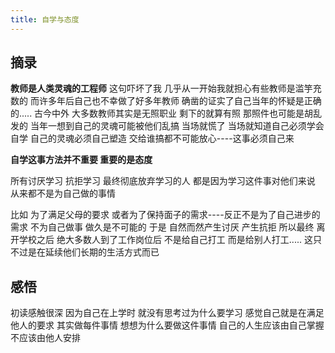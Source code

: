 ```yaml
---
title: 自学与态度
---
```


## 摘录

**教师是人类灵魂的工程师** 
这句吓坏了我 几乎从一开始我就担心有些教师是滥竽充数的 而许多年后自己也不幸做了好多年教师 确凿的证实了自己当年的怀疑是正确的..... 古今中外 大多数教师其实是无照职业 剩下的就算有照 那照件也可能是胡乱发的 当年一想到自己的灵魂可能被他们乱搞 当场就慌了 当场就知道自己必须学会自学 自己的灵魂必须自己塑造 交给谁搞都不可能放心----这事必须自己来


**自学这事方法并不重要 重要的是态度**

所有讨厌学习 抗拒学习 最终彻底放弃学习的人 都是因为学习这件事对他们来说 从来都不是为自己做的事情

比如 为了满足父母的要求 或者为了保持面子的需求----反正不是为了自己进步的需求 
不为自己做事 做久是不可能的 于是 自然而然产生讨厌 产生抗拒
所以最终 离开学校之后 绝大多数人到了工作岗位后 不是给自己打工 而是给别人打工.....
这只不过是在延续他们长期的生活方式而已

## 感悟

初读感触很深 因为自己在上学时 就没有思考过为什么要学习 感觉自己就是在满足他人的要求 
其实做每件事情 想想为什么要做这件事情
自己的人生应该由自己掌握 不应该由他人安排



